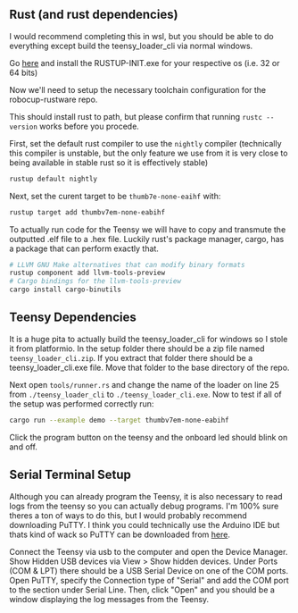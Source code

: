 ## Rust (and rust dependencies)

I would recommend completing this in wsl, but you should be able to do everything except build the teensy_loader_cli via normal windows.

Go [here](https://www.rust-lang.org/tools/install) and install the RUSTUP-INIT.exe for your respective os (i.e. 32 or 64 bits)

Now we'll need to setup the necessary toolchain configuration for the robocup-rustware repo.

This should install rust to path, but please confirm that running `rustc --version` works before you procede.

First, set the default rust compiler to use the `nightly` compiler (technically this compiler is unstable, but the only feature we use from it is very close to being available in stable rust so it is effectively stable)

```sh
rustup default nightly
```

Next, set the curent target to be `thumb7e-none-eaihf` with:

```sh
rustup target add thumbv7em-none-eabihf
```

To actually run code for the Teensy we will have to copy and transmute the outputted .elf file to a .hex file. Luckily rust's package manager, cargo, has a package that can perform exactly that.

```sh
# LLVM GNU Make alternatives that can modify binary formats
rustup component add llvm-tools-preview
# Cargo bindings for the llvm-tools-preview
cargo install cargo-binutils
```

## Teensy Dependencies

It is a huge pita to actually build the teensy_loader_cli for windows so I stole it from platformio. In the setup folder there should be a zip file named `teensy_loader_cli.zip`. If you extract that folder there should be a teensy_loader_cli.exe file. Move that folder to the base directory of the repo.

Next open `tools/runner.rs` and change the name of the loader on line 25 from `./teensy_loader_cli` to `./teensy_loader_cli.exe`. Now to test if all of the setup was performed correctly run:

```sh
cargo run --example demo --target thumbv7em-none-eabihf
```

Click the program button on the teensy and the onboard led should blink on and off.

## Serial Terminal Setup

Although you can already program the Teensy, it is also necessary to read logs from the teensy so you can actually debug programs. I'm 100% sure theres a ton of ways to do this, but I would probably recommend downloading PuTTY. I think you could technically use the Arduino IDE but thats kind of wack so PuTTY can be downloaded from [here](https://www.chiark.greenend.org.uk/~sgtatham/putty/latest.html).

Connect the Teensy via usb to the computer and open the Device Manager. Show Hidden USB devices via View > Show hidden devices. Under Ports (COM & LPT) there should be a USB Serial Device on one of the COM ports. Open PuTTY, specify the Connection type of "Serial" and add the COM port to the section under Serial Line. Then, click "Open" and you should be a window displaying the log messages from the Teensy.

